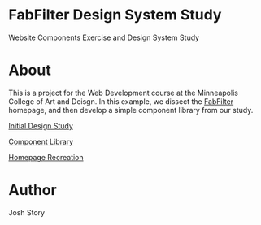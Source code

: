 # FabFilter Design System Study
Website Components Exercise and Design System Study

# About
This is a project for the Web Development course at the Minneapolis College of Art and Deisgn. In this example, we dissect the <a href="https:fabfilter.com">FabFilter</a> homepage, and then develop a simple component library from our study.

<p><a href="https://jlstory.github.io/components/assets/index.html">Initial Design Study</a></p>
<p><a href="https://jlstory.github.io/components/components/index.html">Component Library</a></p>
<p><a href="https://jlstory.github.io/components/index.html">Homepage Recreation</a></p>

# Author 
Josh Story
